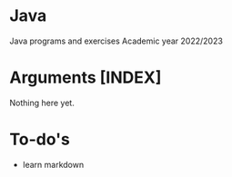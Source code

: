 # Java
Java programs and exercises
Academic year 2022/2023
# Arguments [INDEX]
Nothing here yet.
# To-do's
* learn markdown


